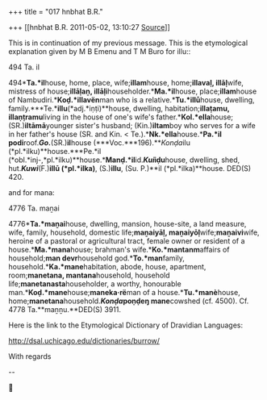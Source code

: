 +++
title = "017 hnbhat B.R."

+++
[[hnbhat B.R.	2011-05-02, 13:10:27 [Source](https://groups.google.com/g/samskrita/c/ymWqFrDLC4c)]]



This is in continuation of my previous message. This is the etymological explanation given by M B Emenu and T M Buro for illu::

  

494 Ta. il

494***Ta.*il**house, home, place, wife;**illam**house, home;**illavaḷ, illāḷ**wife, mistress of house;**illāḷaṉ, illāḷi**householder.***Ma.*il**house, place;**illam**house of Nambudiri.***Koḍ.*illavën**man who is a relative.***Tu.*illů**house, dwelling, family.***Te.***illu**(*adj.*iṇṭi)**house, dwelling, habitation;**illaṭamu, illaṇṭramu**living in the house of one's wife's father.***Kol.*ella**house; (SR.)**iltāmā**younger sister's husband; (Kin.)**iltam**boy who serves for a wife in her father's house (SR. and Kin. \< Te.).***Nk.*ella**house.***Pa.*il podi**roof.***Go.***(SR.)**il**house (***Voc.***196).***Konḍa*ilu (*pl.*ilku)**house.***Pe.*il (*obl.*inj-,*pl.*ilku)**house.***Manḍ.*il**id.***Kui*iḍu**house, dwelling, shed, hut.***Kuwi***(F.)**illū (*pl.*ilka)**, (S.)**illu**, (Su. P.)**il (*pl.*ilka)**house. DED(S) 420.

and for mana:

  

4776 Ta. maṉai

4776***Ta.*maṉai**house, dwelling, mansion, house-site, a land measure, wife, family, household, domestic life;**maṉaiyāḷ, maṉaiyōḷ**wife;**maṉaivi**wife, heroine of a pastoral or agricultural tract, female owner or resident of a house.***Ma.*mana**house; brahman's wife.***Ko.*mantanm**affairs of household;**man devr**household god.***To.*man**family, household.***Ka.*mane**habitation, abode, house, apartment, room;**manetana, mantana**household, household life;**manetanasta**householder, a worthy, honourable man.***Koḍ.*mane**house;**maneka·rë**man of a house.***Tu.*manè**house, home;**manetana**household.***Konḍa*poṇḍeŋ mane**cowshed (cf. 4500). Cf. 4778 Ta.**maṉṉu.**DED(S) 3911.

Here is the link to the Etymological Dictionary of Dravidian Languages:

<http://dsal.uchicago.edu/dictionaries/burrow/>

With regards

  

  

  
--  



